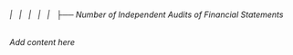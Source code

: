 ###### |   |   |   |   |   ├── Number of Independent Audits of Financial Statements

*Add content here*